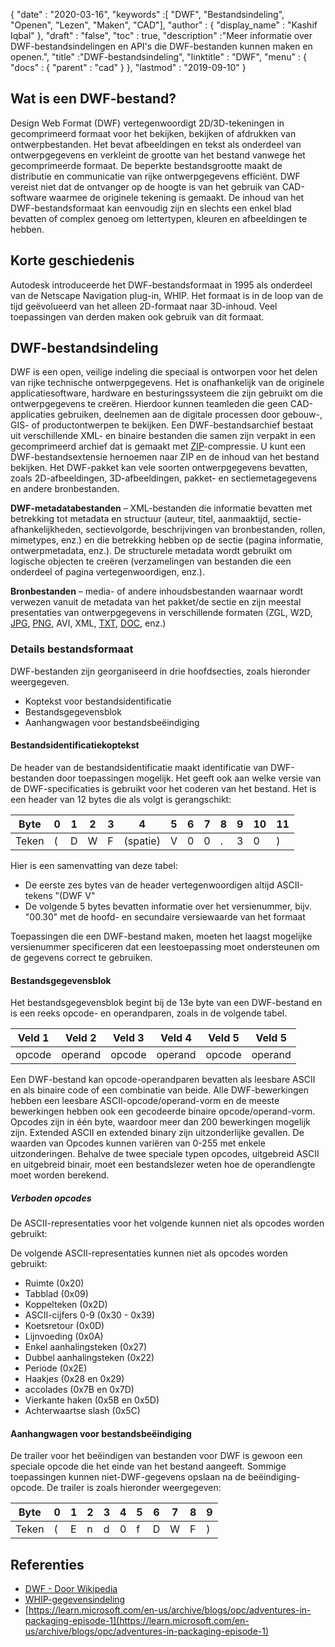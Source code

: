 {
  "date" : "2020-03-16",
  "keywords" :[ "DWF", "Bestandsindeling", "Openen", "Lezen", "Maken", "CAD"],
  "author" : {
    "display_name" : "Kashif Iqbal"
},
  "draft" : "false",
  "toc" : true,
  "description" :"Meer informatie over DWF-bestandsindelingen en API's die DWF-bestanden kunnen maken en openen.",
  "title" :"DWF-bestandsindeling",
  "linktitle" : "DWF",
  "menu" : {
    "docs" : {
      "parent" : "cad"
}
},
  "lastmod" : "2019-09-10"
}

## Wat is een DWF-bestand?

Design Web Format (DWF) vertegenwoordigt 2D/3D-tekeningen in gecomprimeerd formaat voor het bekijken, bekijken of afdrukken van ontwerpbestanden. Het bevat afbeeldingen en tekst als onderdeel van ontwerpgegevens en verkleint de grootte van het bestand vanwege het gecomprimeerde formaat. De beperkte bestandsgrootte maakt de distributie en communicatie van rijke ontwerpgegevens efficiënt. DWF vereist niet dat de ontvanger op de hoogte is van het gebruik van CAD-software waarmee de originele tekening is gemaakt. De inhoud van het DWF-bestandsformaat kan eenvoudig zijn en slechts een enkel blad bevatten of complex genoeg om lettertypen, kleuren en afbeeldingen te hebben.

## Korte geschiedenis ##

Autodesk introduceerde het DWF-bestandsformaat in 1995 als onderdeel van de Netscape Navigation plug-in, WHIP. Het formaat is in de loop van de tijd geëvolueerd van het alleen 2D-formaat naar 3D-inhoud. Veel toepassingen van derden maken ook gebruik van dit formaat.

## DWF-bestandsindeling ##

DWF is een open, veilige indeling die speciaal is ontworpen voor het delen van rijke technische ontwerpgegevens. Het is onafhankelijk van de originele applicatiesoftware, hardware en besturingssysteem die zijn gebruikt om die ontwerpgegevens te creëren. Hierdoor kunnen teamleden die geen CAD-applicaties gebruiken, deelnemen aan de digitale processen door gebouw-, GIS- of productontwerpen te bekijken. Een DWF-bestandsarchief bestaat uit verschillende XML- en binaire bestanden die samen zijn verpakt in een gecomprimeerd archief dat is gemaakt met [ZIP](/nl/compression/zip/)-compressie. U kunt een DWF-bestandsextensie hernoemen naar ZIP en de inhoud van het bestand bekijken. Het DWF-pakket kan vele soorten ontwerpgegevens bevatten, zoals 2D-afbeeldingen, 3D-afbeeldingen, pakket- en sectiemetagegevens en andere bronbestanden.

**DWF-metadatabestanden** – XML-bestanden die informatie bevatten met betrekking tot metadata en structuur (auteur, titel, aanmaaktijd, sectie-afhankelijkheden, sectievolgorde, beschrijvingen van bronbestanden, rollen, mimetypes, enz.) en die betrekking hebben op de sectie (pagina informatie, ontwerpmetadata, enz.). De structurele metadata wordt gebruikt om logische objecten te creëren (verzamelingen van bestanden die een onderdeel of pagina vertegenwoordigen, enz.).

**Bronbestanden** – media- of andere inhoudsbestanden waarnaar wordt verwezen vanuit de metadata van het pakket/de sectie en zijn meestal presentaties van ontwerpgegevens in verschillende formaten (ZGL, W2D, [JPG](/nl/image/jpeg/), [PNG](/nl/image/png/), AVI, XML, [TXT](/nl/tekstverwerking/txt/), [DOC](/nl/tekstverwerking/doc/), enz.)

### Details bestandsformaat ###

DWF-bestanden zijn georganiseerd in drie hoofdsecties, zoals hieronder weergegeven.

* Koptekst voor bestandsidentificatie
* Bestandsgegevensblok
* Aanhangwagen voor bestandsbeëindiging

#### Bestandsidentificatiekoptekst ####

De header van de bestandsidentificatie maakt identificatie van DWF-bestanden door toepassingen mogelijk. Het geeft ook aan welke versie van de DWF-specificaties is gebruikt voor het coderen van het bestand. Het is een header van 12 bytes die als volgt is gerangschikt:


|Byte|0|1|2|3|4|5|6|7|8|9|10|11
--- | --- |--- | --- |--- | --- |--- | --- |--- | --- |--- | --- |--- |
|Teken|(|D|W|F|(spatie)|V|0|0|.|3|0|)

Hier is een samenvatting van deze tabel:

* De eerste zes bytes van de header vertegenwoordigen altijd ASCII-tekens "(DWF V"
* De volgende 5 bytes bevatten informatie over het versienummer, bijv. "00.30" met de hoofd- en secundaire versiewaarde van het formaat

Toepassingen die een DWF-bestand maken, moeten het laagst mogelijke versienummer specificeren dat een leestoepassing moet ondersteunen om de gegevens correct te gebruiken.

#### Bestandsgegevensblok ####

Het bestandsgegevensblok begint bij de 13e byte van een DWF-bestand en is een reeks opcode- en operandparen, zoals in de volgende tabel.

|Veld 1|Veld 2|Veld 3|Veld 4|Veld 5|Veld 5
--- | --- |--- | --- |--- | --- |
|opcode|operand|opcode|operand|opcode|operand

Een DWF-bestand kan opcode-operandparen bevatten als leesbare ASCII en als binaire code of een combinatie van beide. Alle DWF-bewerkingen hebben een leesbare ASCII-opcode/operand-vorm en de meeste bewerkingen hebben ook een gecodeerde binaire opcode/operand-vorm. Opcodes zijn in één byte, waardoor meer dan 200 bewerkingen mogelijk zijn. Extended ASCII en extended binary zijn uitzonderlijke gevallen. De waarden van Opcodes kunnen variëren van 0-255 met enkele uitzonderingen. Behalve de twee speciale typen opcodes, uitgebreid ASCII en uitgebreid binair, moet een bestandslezer weten hoe de operandlengte moet worden berekend.

##### Verboden opcodes #####

De ASCII-representaties voor het volgende kunnen niet als opcodes worden gebruikt:

De volgende ASCII-representaties kunnen niet als opcodes worden gebruikt:

* Ruimte (0x20)
* Tabblad (0x09)
* Koppelteken (0x2D)
* ASCII-cijfers 0-9 (0x30 - 0x39)
* Koetsretour (0x0D)
* Lijnvoeding (0x0A)
* Enkel aanhalingsteken (0x27)
* Dubbel aanhalingsteken (0x22)
* Periode (0x2E)
* Haakjes (0x28 en 0x29)
* accolades (0x7B en 0x7D)
* Vierkante haken (0x5B en 0x5D)
* Achterwaartse slash (0x5C)

#### Aanhangwagen voor bestandsbeëindiging ####

De trailer voor het beëindigen van bestanden voor DWF is gewoon een speciale opcode die het einde van het bestand aangeeft. Sommige toepassingen kunnen niet-DWF-gegevens opslaan na de beëindiging-opcode. De trailer is zoals hieronder weergegeven:


|Byte|0|1|2|3|4|5|6|7|8|9
---|---|---|---|---|---|---|---|---|---|---|
|Teken|(|E|n|d|0|f|D|W|F|)

## Referenties ##

* [DWF - Door Wikipedia](https://en.wikipedia.org/wiki/Design_Web_Format)
* [WHIP-gegevensindeling](http://paulbourke.net/dataformats/whip/)
* [https://learn.microsoft.com/en-us/archive/blogs/opc/adventures-in-packaging-episode-1](https://learn.microsoft.com/en-us/archive/blogs/opc/adventures-in-packaging-episode-1)

